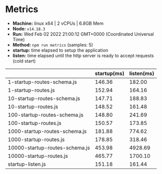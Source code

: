# Metrics
* __Machine:__ linux x64 | 2 vCPUs | 6.8GB Mem
* __Node:__ `v14.18.3`
* __Run:__ Wed Feb 02 2022 21:00:12 GMT+0000 (Coordinated Universal Time)
* __Method:__ `npm run metrics` (samples: 5)
* __startup:__ time elapsed to setup the application
* __listen:__ time elapsed until the http server is ready to accept requests (cold start)

| | startup(ms) | listen(ms) |
|-| -       | -      |
| 1-startup-routes-schema.js | 146.36 | 182.00 |
| 1-startup-routes.js | 152.94 | 164.16 |
| 10-startup-routes-schema.js | 147.71 | 188.83 |
| 10-startup-routes.js | 148.52 | 161.48 |
| 100-startup-routes-schema.js | 148.80 | 241.69 |
| 100-startup-routes.js | 150.57 | 173.85 |
| 1000-startup-routes-schema.js | 181.88 | 774.62 |
| 1000-startup-routes.js | 178.85 | 318.46 |
| 10000-startup-routes-schema.js | 453.98 | 4928.69 |
| 10000-startup-routes.js | 465.77 | 1700.10 |
| startup-listen.js | 151.18 | 161.44 |
